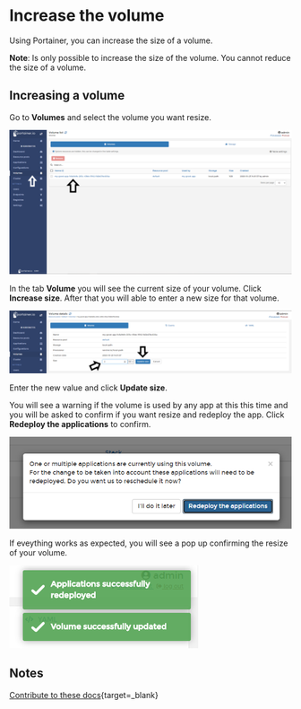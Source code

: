 # Increase the volume

Using Portainer, you can increase the size of a volume. 

<b>Note</b>: Is only possible to increase the size of the volume. You cannot reduce the size of a volume.

## Increasing a volume

Go to <b>Volumes</b> and select the volume you want resize. 

![increase](assets/inspect-1.png)

In the tab <b>Volume</b> you will see the current size of your volume. Click <b>Increase size</b>. After that you will able to enter a new size for that volume.

![increase](assets/resize-2.png)

Enter the new value and click <b>Update size</b>.

You will see a warning if the volume is used by any app at this this time and you will be asked to confirm if you want resize and redeploy the app. Click <b>Redeploy the applications</b> to confirm.

![increase](assets/resize-3.png)

If eveything works as expected, you will see a pop up confirming the resize of your volume. 

![increase](assets/resize-4.png)

## Notes

[Contribute to these docs](https://github.com/portainer/portainer-docs/blob/master/contributing.md){target=_blank}
